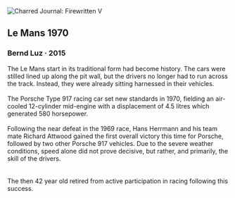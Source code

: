 <div class="artwork-of-the-day">
  <div class="container">
    <div class="img-wrapper">
      <img
        src="https://uploads7.wikiart.org/images/bernd-luz/le-mans-1970-2015.jpg!Large.jpg"
        alt="Charred Journal: Firewritten V" />
    </div>
    <div class="artwork-detail">
      <div class="artwork-origin"> 
        <h2 class="artwork-name">Le Mans 1970</h2>
        <h3 class="artist">
          Bernd Luz
                    ·  2015
        </h3>
      </div>
      <p class="description">
        <span class="artwork-description-text ng-binding" ng-bind-html="viewModel.ArtworkOfTheDay.Description | unsafe">The Le Mans start in its traditional form had become history. The cars were stilled lined up along the pit wall, but the drivers no longer had to run across the track. Instead, they were already sitting harnessed in their vehicles.
<br>
<br>The Porsche Type 917 racing car set new standards in 1970, fielding an air-cooled 12-cylinder mid-engine with a displacement of 4.5 litres which generated 580 horsepower.
<br>
<br>Following the near defeat in the 1969 race, Hans Herrmann and his team mate Richard Attwood gained the first overall victory this time for Porsche, followed by two other Porsche 917 vehicles. Due to the severe weather conditions, speed alone did not prove decisive, but rather, and primarily, the skill of the drivers.
<br>
<br>
<br>The then 42 year old retired from active participation in racing following this success.</span>
                        <div class="text-shadow-container" ng-show="showShadow" style=""></div>
      </p>
    </div>
  </div>

</div>
